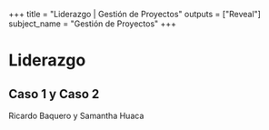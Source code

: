 +++
title = "Liderazgo | Gestión de Proyectos"
outputs = ["Reveal"]
subject_name = "Gestión de Proyectos"
+++

# Liderazgo
## Caso 1 y Caso 2
Ricardo Baquero y Samantha Huaca
